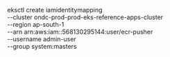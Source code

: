 eksctl create iamidentitymapping \
    --cluster ondc-prod-prod-eks-reference-apps-cluster  \
    --region ap-south-1 \
    --arn arn:aws:iam::568130295144:user/ecr-pusher \
    --username admin-user \
    --group system:masters